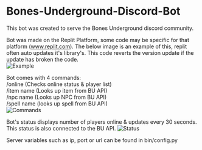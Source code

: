 # Bones-Underground-Discord-Bot
This bot was created to serve the Bones Underground discord community. 

Bot was made on the Replit Platform, some code may be specific for that platform (www.replit.com).
The below image is an example of this, replit often auto updates it's library's. This code reverts the version update if the update has broken the code.<br>
![Example](https://cdn.discordapp.com/attachments/849988039383711754/1001725791668797480/Screen_Shot_2022-07-27_at_3.40.28_pm.png)

Bot comes with 4 commands:<br>
/online (Checks online status & player list)<br>
/item name (Looks up item from BU API)<br>
/npc name (Looks up NPC from BU API)<br>
/spell name (looks up spell from BU API)<br>
![Commands](https://cdn.discordapp.com/attachments/849988039383711754/1001727047896404080/Screen_Shot_2022-07-27_at_3.45.27_pm.png)

Bot's status displays number of players online & updates every 30 seconds. This status is also connected to the BU API.
![Status](https://cdn.discordapp.com/attachments/849988039383711754/1001727739738472509/Screen_Shot_2022-07-27_at_3.48.17_pm.png)<br>

Server variables such as ip, port or url can be found in bin/config.py
